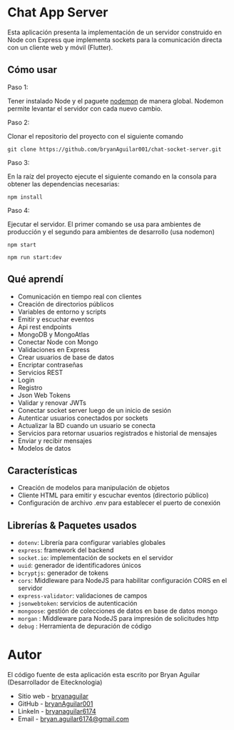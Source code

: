 # Chat App Server

Esta aplicación presenta la implementación de un servidor construido en Node con Express que implementa sockets para la comunicación directa con un cliente web y móvil (Flutter).

## Cómo usar

Paso 1:

Tener instalado Node y el paguete [nodemon](https://www.npmjs.com/package/nodemon) de manera global. Nodemon permite levantar el servidor con cada nuevo cambio.

Paso 2:

Clonar el repositorio del proyecto con el siguiente comando

```
git clone https://github.com/bryanAguilar001/chat-socket-server.git
```

Paso 3:

En la raíz del proyecto ejecute el siguiente comando en la consola para obtener las dependencias necesarias:

```
npm install
```

Paso 4:

Ejecutar el servidor. El primer comando se usa para ambientes de producción y el segundo para ambientes de desarrollo (usa nodemon)

```
npm start
```

```
npm run start:dev
```

## Qué aprendí

- Comunicación en tiempo real con clientes
- Creación de directorios públicos
- Variables de entorno y scripts
- Emitir y escuchar eventos
- Api rest endpoints
- MongoDB y MongoAtlas
- Conectar Node con Mongo
- Validaciones en Express
- Crear usuarios de base de datos
- Encriptar contraseñas
- Servicios REST
- Login
- Registro
- Json Web Tokens
- Validar y renovar JWTs
- Conectar socket server luego de un inicio de sesión
- Autenticar usuarios conectados por sockets
- Actualizar la BD cuando un usuario se conecta
- Servicios para retornar usuarios registrados e historial de mensajes
- Enviar y recibir mensajes
- Modelos de datos

## Características

- Creación de modelos para manipulación de objetos
- Cliente HTML para emitir y escuchar eventos (directorio público)
- Configuración de archivo .env para establecer el puerto de conexión

## Librerías & Paquetes usados

* `dotenv`: Librería para configurar variables globales
* `express`: framework del backend
* `socket.io`: implementación de sockets en el servidor
* `uuid`: generador de identificadores únicos
* `bcryptjs`: generador de tokens
* `cors`: Middleware para NodeJS para habilitar configuración CORS en el servidor
* `express-validator`: validaciones de campos
* `jsonwebtoken`: servicios de autenticación
* `mongoose`: gestión de colecciones de datos en base de datos mongo
* `morgan` : Middleware para NodeJS para impresión de solicitudes http
* `debug` : Herramienta de depuración de código

# Autor

El código fuente de esta aplicación esta escrito por Bryan Aguilar (Desarrollador de Eitecknologia)

- Sitio web - [bryanaguilar](https://www.bryan-aguilar.com/)
- GitHub - [bryanAguilar001](https://github.com/bryanAguilar001)
- LinkeIn - [bryanaguilar6174](https://www.linkedin.com/in/bryanaguilar6174)
- Email - [bryan.aguilar6174@gmail.com](mailto:bryan.aguilar6174@gmail.com)